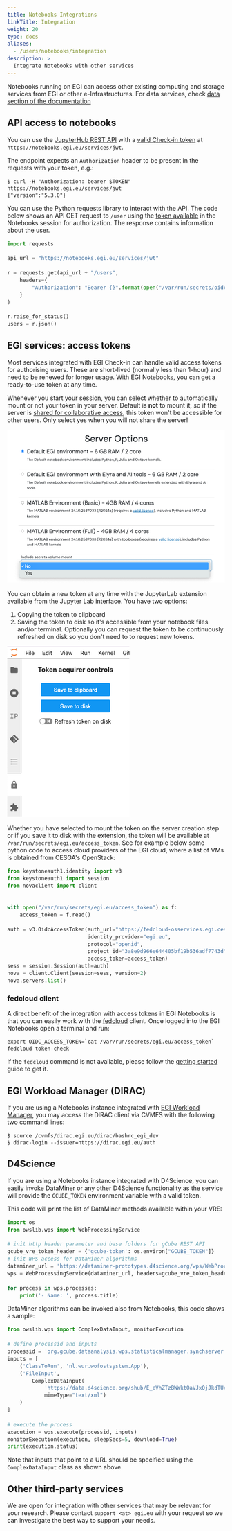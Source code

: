 ```yaml
---
title: Notebooks Integrations
linkTitle: Integration
weight: 20
type: docs
aliases:
  - /users/notebooks/integration
description: >
  Integrate Notebooks with other services
---
```


Notebooks running on EGI can access other existing computing and storage
services from EGI or other e-Infrastructures. For data services, check
[data section of the documentation](../data)

## API access to notebooks

You can use the
[JupyterHub REST API](https://jupyterhub.readthedocs.io/en/5.3.0/reference/rest-api.html)
with a
[valid Check-in token](../../../aai/check-in/obtaining-tokens/) at
`https://notebooks.egi.eu/services/jwt`.

The endpoint expects an `Authorization` header to be present in the requests
with your token, e.g.:

```shell
$ curl -H "Authorization: bearer $TOKEN" https://notebooks.egi.eu/services/jwt
{"version":"5.3.0"}
```

You can use the Python requests library to interact with the API.
The code below shows an API GET request to `/user` using the
[token available](#egi-services-access-tokens) in the Notebooks session for
authorization. The response contains information about the user.

```python
import requests

api_url = "https://notebooks.egi.eu/services/jwt"

r = requests.get(api_url + "/users",
    headers={
        "Authorization": "Bearer {}".format(open("/var/run/secrets/oidc/access_token").read())
    }
)

r.raise_for_status()
users = r.json()
```

## EGI services: access tokens

Most services integrated with EGI Check-in can handle valid access tokens for
authorising users. These are short-lived (normally less than 1-hour) and need to
be renewed for longer usage. With EGI Notebooks, you can get a ready-to-use
token at any time.

Whenever you start your session, you can select whether to automatically mount
or not your token in your server. Default is **not** to mount it, so if the
server is [shared for collaborative access](../sharing), this token won't be
accessible for other users. Only select yes when you will not share the server!

![token mount selection](notebooks-token-mount.png)

You can obtain a new token at any time with the JupyterLab extension available
from the Jupyter Lab interface. You have two options:

1. Copying the token to clipboard
2. Saving the token to disk so it's accessible from your notebook files
   and/or terminal. Optionally you can request the token to be continuously
   refreshed on disk so you don't need to to request new tokens.

![token extension](notebooks-token-extension.png)

Whether you have selected to mount the token on the server creation step or
if you save it to disk with the extension, the token will be available at
`/var/run/secrets/egi.eu/access_token`. See for example below some
python code to access cloud providers of the EGI cloud, where a list of
VMs is obtained from CESGA's OpenStack:

```python
from keystoneauth1.identity import v3
from keystoneauth1 import session
from novaclient import client


with open("/var/run/secrets/egi.eu/access_token") as f:
    access_token = f.read()

auth = v3.OidcAccessToken(auth_url="https://fedcloud-osservices.egi.cesga.es:5000/v3",
                          identity_provider="egi.eu",
                          protocol="openid",
                          project_id="3a8e9d966e644405bf19b536adf7743d",
                          access_token=access_token)
sess = session.Session(auth=auth)
nova = client.Client(session=sess, version=2)
nova.servers.list()
```

### fedcloud client

A direct benefit of the integration with access tokens in EGI Notebooks is that
you can easily work with the [fedcloud](https://fedcloudclient.fedcloud.eu/)
client. Once logged into the EGI Notebooks open a terminal and run:

```shell
export OIDC_ACCESS_TOKEN=`cat /var/run/secrets/egi.eu/access_token`
fedcloud token check
```

If the `fedcloud` command is not available, please follow the
[getting started](../../../getting-started/cli) guide to get it.

## EGI Workload Manager (DIRAC)

If you are using a Notebooks instance integrated with
[EGI Workload Manager](../../../compute/orchestration/workload-manager), you may
access the DIRAC client via CVMFS with the following two command lines:

```shell
$ source /cvmfs/dirac.egi.eu/dirac/bashrc_egi_dev
$ dirac-login --issuer=https://dirac.egi.eu/auth
```

## D4Science

If you are using a Notebooks instance integrated with D4Science, you can easily
invoke DataMiner or any other D4Science functionality as the service will
provide the `GCUBE_TOKEN` environment variable with a valid token.

This code will print the list of DataMiner methods available within your VRE:

```python
import os
from owslib.wps import WebProcessingService

# init http header parameter and base folders for gCube REST API
gcube_vre_token_header = {'gcube-token': os.environ["GCUBE_TOKEN"]}
# init WPS access for DataMiner algorithms
dataminer_url = 'https://dataminer-prototypes.d4science.org/wps/WebProcessingService'
wps = WebProcessingService(dataminer_url, headers=gcube_vre_token_header)

for process in wps.processes:
    print('- Name: ', process.title)
```

DataMiner algorithms can be invoked also from Notebooks, this code shows a
sample:

```python
from owslib.wps import ComplexDataInput, monitorExecution

# define processid and inputs
processid = 'org.gcube.dataanalysis.wps.statisticalmanager.synchserver.mappedclasses.transducerers.WOFOST_CLOUD_V0_2_1'
inputs = [
    ('ClassToRun', 'nl.wur.wofostsystem.App'),
    ('FileInput',
        ComplexDataInput(
            'https://data.d4science.org/shub/E_eVhZTzBWWktOaVJxQjJkdTUxR3FHaTFFdE9BTDYrZkZxQnFWcGMyaVVJbXptejdDOEFpSVNmam82RllkRUJ6cA==',
            mimeType="text/xml")
    )
]

# execute the process
execution = wps.execute(processid, inputs)
monitorExecution(execution, sleepSecs=5, download=True)
print(execution.status)
```

Note that inputs that point to a URL should be specified using the
`ComplexDataInput` class as shown above.

## Other third-party services

We are open for integration with other services that may be relevant for your
research. Please contact `support <at> egi.eu` with your request so we can
investigate the best way to support your needs.
